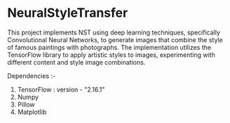 # NeuralStyleTransfer

This project implements NST using deep learning techniques, specifically Convolutional Neural Networks, to generate images that combine the style of famous paintings with photographs. The implementation utilizes the TensorFlow library to apply artistic styles to images, experimenting with different content and style image combinations.

Dependencies :-
1. TensorFlow : version - "2.16.1"
2. Numpy
3. Pillow
4. Matplotlib
